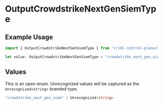 # OutputCrowdstrikeNextGenSiemType

## Example Usage

```typescript
import { OutputCrowdstrikeNextGenSiemType } from "cribl-control-plane/models";

let value: OutputCrowdstrikeNextGenSiemType = "crowdstrike_next_gen_siem";
```

## Values

This is an open enum. Unrecognized values will be captured as the `Unrecognized<string>` branded type.

```typescript
"crowdstrike_next_gen_siem" | Unrecognized<string>
```